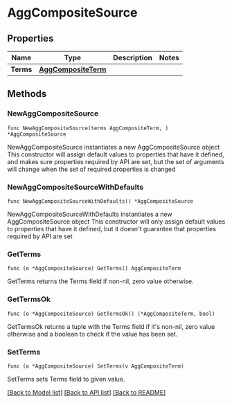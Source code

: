 # AggCompositeSource

## Properties

Name | Type | Description | Notes
------------ | ------------- | ------------- | -------------
**Terms** | [**AggCompositeTerm**](AggCompositeTerm.md) |  | 

## Methods

### NewAggCompositeSource

`func NewAggCompositeSource(terms AggCompositeTerm, ) *AggCompositeSource`

NewAggCompositeSource instantiates a new AggCompositeSource object
This constructor will assign default values to properties that have it defined,
and makes sure properties required by API are set, but the set of arguments
will change when the set of required properties is changed

### NewAggCompositeSourceWithDefaults

`func NewAggCompositeSourceWithDefaults() *AggCompositeSource`

NewAggCompositeSourceWithDefaults instantiates a new AggCompositeSource object
This constructor will only assign default values to properties that have it defined,
but it doesn't guarantee that properties required by API are set

### GetTerms

`func (o *AggCompositeSource) GetTerms() AggCompositeTerm`

GetTerms returns the Terms field if non-nil, zero value otherwise.

### GetTermsOk

`func (o *AggCompositeSource) GetTermsOk() (*AggCompositeTerm, bool)`

GetTermsOk returns a tuple with the Terms field if it's non-nil, zero value otherwise
and a boolean to check if the value has been set.

### SetTerms

`func (o *AggCompositeSource) SetTerms(v AggCompositeTerm)`

SetTerms sets Terms field to given value.



[[Back to Model list]](../README.md#documentation-for-models) [[Back to API list]](../README.md#documentation-for-api-endpoints) [[Back to README]](../README.md)


